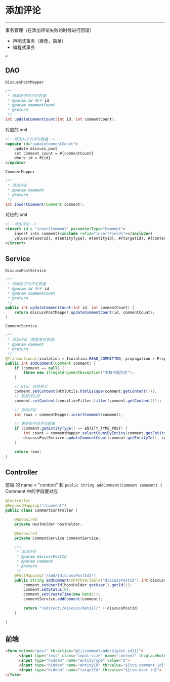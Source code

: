 # 添加评论

---

事务管理（在添加评论失败的时候进行回滚）

- 声明式事务（推荐，简单）
- 编程式事务

<img src="https://gitee.com/veal98/images/raw/master/img/20210123142151.png" style="zoom: 50%;" />

## DAO

`DiscussPostMapper`

```java
/**
 * 修改帖子的评论数量
 * @param id 帖子 id
 * @param commentCount
 * @return
 */
int updateCommentCount(int id, int commentCount);
```

对应的 xml

```xml
<!--修改帖子的评论数量-->
<update id="updateCommentCount">
    update discuss_post
    set comment_count = #{commentCount}
    where id = #{id}
</update>
```

`CommentMapper`

```java
/**
 * 添加评论
 * @param comment
 * @return
 */
int insertComment(Comment comment);
```

对应的 xml

```xml
<!--添加评论-->
<insert id = "insertComment" parameterType="Comment">
    insert into comment(<include refid="insertFields"></include>)
    values(#{userId}, #{entityType}, #{entityId}, #{targetId}, #{content}, #{status}, #{createTime})
</insert>
```

## Service

`DiscussPostService`

```java
/**
 * 修改帖子的评论数量
 * @param id 帖子 id
 * @param commentCount
 * @return
 */
public int updateCommentCount(int id, int commentCount) {
    return discussPostMapper.updateCommentCount(id, commentCount);
}
```

`CommentService`

```java
/**
 * 添加评论（需要事务管理）
 * @param comment
 * @return
 */
@Transactional(isolation = Isolation.READ_COMMITTED, propagation = Propagation.REQUIRED)
public int addComment(Comment comment) {
    if (comment == null) {
        throw new IllegalArgumentException("参数不能为空");
    }

    // Html 标签转义
    comment.setContent(HtmlUtils.htmlEscape(comment.getContent()));
    // 敏感词过滤
    comment.setContent(sensitiveFilter.filter(comment.getContent()));

    // 添加评论
    int rows = commentMapper.insertComment(comment);

    // 更新帖子的评论数量
    if (comment.getEntityType() == ENTITY_TYPE_POST) {
        int count = commentMapper.selectCountByEntity(comment.getEntityType(), comment.getEntityId());
        discussPostSerivce.updateCommentCount(comment.getEntityId(), count);
    }

    return rows;
}
```

## Controller

前端 的 name = "content" 和 `public String addComment(Comment comment) {` Comment 中的字段要对应

```java
@Controller
@RequestMapping("/comment")
public class CommentController {

    @Autowired
    private HostHolder hostHolder;

    @Autowired
    private CommentService commentService;

    /**
     * 添加评论
     * @param discussPostId
     * @param comment
     * @return
     */
    @PostMapping("/add/{discussPostId}")
    public String addComment(@PathVariable("discussPostId") int discussPostId, Comment comment) {
        comment.setUserId(hostHolder.getUser().getId());
        comment.setStatus(0);
        comment.setCreateTime(new Date());
        commentService.addComment(comment);

        return "redirect:/discuss/detail/" + discussPostId;
    }

}
```

## 前端

```html
<form method="post" th:action="@{|/comment/add/${post.id}|}">
      <input type="text" class="input-size" name="content" th:placeholder="|回复${rvo.user.username}|"/>
      <input type="hidden" name="entityType" value="2">
      <input type="hidden" name="entityId" th:value="${cvo.comment.id}">
      <input type="hidden" name="targetId" th:value="${rvo.user.id}">
</form>
```
